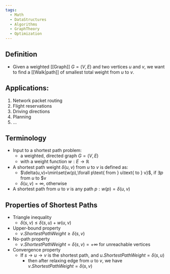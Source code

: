 ```yaml
---
tags:
  - Math
  - DataStructures
  - Algorithms
  - GraphTheory
  - Optimization
---
```

## Definition
- Given a weighted [[Graph]] $G=(V,E)$ and two vertices $u$ and $v$, we want to find a [[Walk|path]] of smallest total weight from $u$ to $v$.
## Applications:
1. Network packet routing 
2. Flight reservations
3. Driving directions
4. Planning
5. …
## Terminology 
- Input to a shortest path problem:
	- a weighted, directed graph $G=(V,E)$
	- with a weight function $w: E\to\mathbb R$
- A shortest path weight $\delta(u,v)$ from $u$ to $v$ is defined as:
	- $\delta(u,v)=\min\set{w(p),\forall p\text{ from } u\text{ to } v}$, if $\exists p$ from $u$ to $v
	- $\delta(u,v)=\infty,$ otherwise
- A shortest path from $u$ to $v$ is any path $p: w(p)=\delta(u,v)$
## Properties of Shortest Paths
- Triangle inequality
	- $\delta(s,v)\leq\delta(s,u)+w(u,v)$
- Upper-bound property
	- $v.ShortestPathWeight \geq \delta(s,v)$
- No-path property
	- $v.ShortestPathWeight=\delta(s,v)=+\infty$ for unreachable vertices
- Convergence property
	- If $s\to u\to v$ is the shortest path, and $u.ShortestPathWeight=\delta(s,u)$
		- then after relaxing edge from $u$ to $v$, we have $v.ShortestPathWeight=\delta(s,v)$